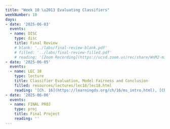 ```yaml
---
title: "Week 10 \u2013 Evaluating Classifiers"
weekNumber: 10
days:
- date: '2025-06-03'
  events:
  - name: DISC 
    type: disc
    title: Final Review
    # blank: '../labs/final-review-blank.pdf'
    # filled: '../labs/final-review-filled.pdf'
    # reading: '[Zoom Recording](https://ucsd.zoom.us/rec/share/WnM2-m3lXHLySzm87aYFdVo9UtJIr4QtKc6fzTzdRZ4V3Vbe4oHOMHXRKEixkc1V.wNVGtmICnAlcd2ZY)'
- date: '2025-06-05'
  events:
  - name: LEC 18
    type: lecture
    title: Classifier Evaluation, Model Fairness and Conclusion
    filled: resources/lectures/lec18/lec18.html
    reading: '[Ch. 16](https://learningds.org/ch/16/ms_intro.html), [Ch. 19.5](https://learningds.org/ch/19/class_dr.html)'
- date: '2025-06-06'
  events:
  - name: FINAL PROJ
    type: proj
    title: Final Project
    reading: ''
---
```

